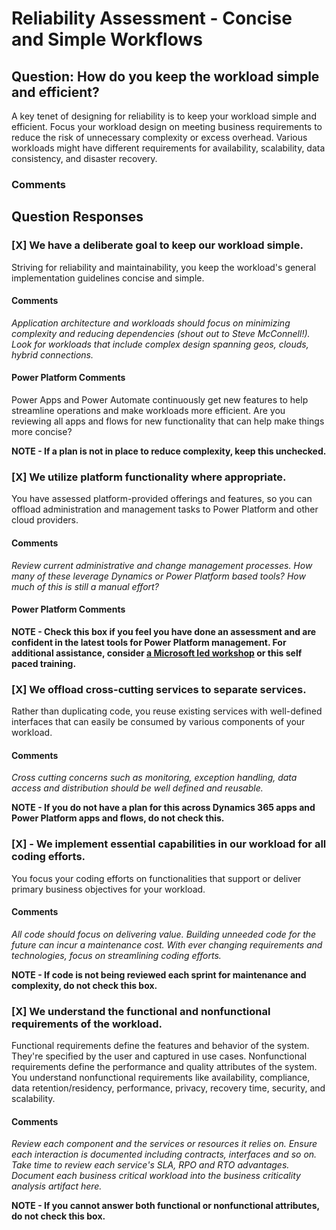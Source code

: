 # Reliability Assessment - Concise and Simple Workflows
## Question: How do you keep the workload simple and efficient?

A key tenet of designing for reliability is to keep your workload simple and efficient. Focus your workload design on meeting business requirements to reduce the risk of unnecessary complexity or excess overhead. Various workloads might have different requirements for availability, scalability, data consistency, and disaster recovery.

### Comments


## Question Responses

### [X] **We have a deliberate goal to keep our workload simple.**
Striving for reliability and maintainability, you keep the workload's general implementation guidelines concise and simple.
#### Comments
*Application architecture and workloads should focus on minimizing complexity and reducing dependencies (shout out to Steve McConnell!). Look for workloads that include complex design spanning geos, clouds, hybrid connections.* 

#### Power Platform Comments
Power Apps and Power Automate continuously get new features to help streamline operations and make workloads more efficient. Are you reviewing all apps and flows for new functionality that can help make things more concise?

**NOTE - If a plan is not in place to reduce complexity, keep this unchecked.**


### [X] **We utilize platform functionality where appropriate.**
You have assessed platform-provided offerings and features, so you can offload administration and management tasks to Power Platform and other cloud providers.
#### Comments
*Review current administrative and change management processes. How many of these leverage Dynamics or Power Platform based tools? How much of this is still a manual effort?* 

#### Power Platform Comments

**NOTE - Check this box if you feel you have done an assessment and are confident in the latest tools for Power Platform management. For additional assistance, consider [a Microsoft led workshop](https://pfedynamics.wordpress.com/wp-content/uploads/2023/09/activatepowerplatformadminenglish.pdf) or this self paced training.**

### [X] **We offload cross-cutting services to separate services.**
Rather than duplicating code, you reuse existing services with well-defined interfaces that can easily be consumed by various components of your workload.
#### Comments
*Cross cutting concerns such as monitoring, exception handling, data access and distribution should be well defined and reusable.*

**NOTE - If you do not have a plan for this across Dynamics 365 apps and Power Platform apps and flows, do not check this.**

### [X] - We implement essential capabilities in our workload for all coding efforts.
You focus your coding efforts on functionalities that support or deliver primary business objectives for your workload.
#### Comments
*All code should focus on delivering value. Building unneeded code for the future can incur a maintenance cost. With ever changing requirements and technologies, focus on streamlining coding efforts.* 

**NOTE - If code is not being reviewed each sprint for maintenance and complexity, do not check this box.**

### [X] **We understand the functional and nonfunctional requirements of the workload.**
Functional requirements define the features and behavior of the system. They're specified by the user and captured in use cases. Nonfunctional requirements define the performance and quality attributes of the system. You understand nonfunctional requirements like availability, compliance, data retention/residency, performance, privacy, recovery time, security, and scalability.
#### Comments
*Review each component and the services or resources it relies on. Ensure each interaction is documented including contracts, interfaces and so on. Take time to review each service's SLA, RPO and RTO advantages. Document each business critical workload into the business criticality analysis artifact here.* 

**NOTE - If you cannot answer both functional or nonfunctional attributes, do not check this box.**
